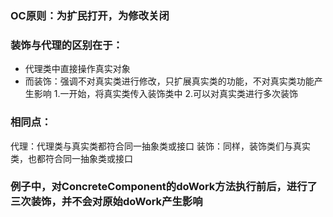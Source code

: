 ### OC原则：为扩民打开，为修改关闭

### 装饰与代理的区别在于：

* 代理类中直接操作真实对象
* 而装饰：强调不对真实类进行修改，只扩展真实类的功能，不对真实类功能产生影响
1.一开始，将真实类传入装饰类中
2.可以对真实类进行多次装饰

### 相同点：
代理：代理类与真实类都符合同一抽象类或接口
装饰：同样，装饰类们与真实类，也都符合同一抽象类或接口

### 例子中，对ConcreteComponent的doWork方法执行前后，进行了三次装饰，并不会对原始doWork产生影响


